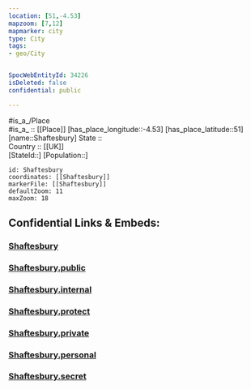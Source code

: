 ```yaml
---
location: [51,-4.53] 
mapzoom: [7,12] 
mapmarker: city 
type: City
tags:
- geo/City


SpocWebEntityId: 34226
isDeleted: false
confidential: public

---
```

#is_a_/Place  
#is_a_ :: [[Place]] 
[has_place_longitude::-4.53] 
[has_place_latitude::51] 
[name::Shaftesbury] 
State ::  
Country :: [[UK]]  
[StateId::] 
[Population::] 



```leaflet
id: Shaftesbury
coordinates: [[Shaftesbury]] 
markerFile: [[Shaftesbury]] 
defaultZoom: 11 
maxZoom: 18
```


## Confidential Links & Embeds: 

### [Shaftesbury](/_Standards/Earth/Continent/Europe/Europe~North/UK/England/Regions~England/South_West_England/Devon,County/cities~Devon/Torridge/cities~Torridge/Shaftesbury.md) 

### [Shaftesbury.public](/_public/Earth/Continent/Europe/Europe~North/UK/England/Regions~England/South_West_England/Devon,County/cities~Devon/Torridge/cities~Torridge/Shaftesbury.public.md) 

### [Shaftesbury.internal](/_internal/Earth/Continent/Europe/Europe~North/UK/England/Regions~England/South_West_England/Devon,County/cities~Devon/Torridge/cities~Torridge/Shaftesbury.internal.md) 

### [Shaftesbury.protect](/_protect/Earth/Continent/Europe/Europe~North/UK/England/Regions~England/South_West_England/Devon,County/cities~Devon/Torridge/cities~Torridge/Shaftesbury.protect.md) 

### [Shaftesbury.private](/_private/Earth/Continent/Europe/Europe~North/UK/England/Regions~England/South_West_England/Devon,County/cities~Devon/Torridge/cities~Torridge/Shaftesbury.private.md) 

### [Shaftesbury.personal](/_personal/Earth/Continent/Europe/Europe~North/UK/England/Regions~England/South_West_England/Devon,County/cities~Devon/Torridge/cities~Torridge/Shaftesbury.personal.md) 

### [Shaftesbury.secret](/_secret/Earth/Continent/Europe/Europe~North/UK/England/Regions~England/South_West_England/Devon,County/cities~Devon/Torridge/cities~Torridge/Shaftesbury.secret.md)

